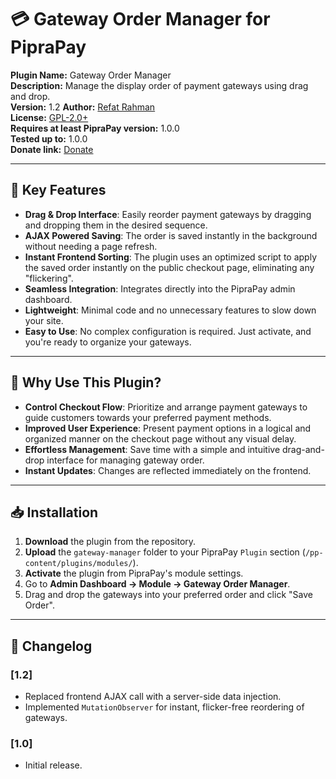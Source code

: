 # 💳 Gateway Order Manager for PipraPay

**Plugin Name:** Gateway Order Manager  
**Description:** Manage the display order of payment gateways using drag and drop.  
**Version:** 1.2 
**Author:** [Refat Rahman](https://github.com/refatbd)  
**License:** [GPL-2.0+](https://www.gnu.org/licenses/gpl-2.0.html)  
**Requires at least PipraPay version:** 1.0.0  
**Tested up to:** 1.0.0  
**Donate link:** [Donate](https://refat.ovh/donate)

---

## 📌 Key Features

-   **Drag & Drop Interface**: Easily reorder payment gateways by dragging and dropping them in the desired sequence.
-   **AJAX Powered Saving**: The order is saved instantly in the background without needing a page refresh.
-   **Instant Frontend Sorting**: The plugin uses an optimized script to apply the saved order instantly on the public checkout page, eliminating any "flickering".
-   **Seamless Integration**: Integrates directly into the PipraPay admin dashboard.
-   **Lightweight**: Minimal code and no unnecessary features to slow down your site.
-   **Easy to Use**: No complex configuration is required. Just activate, and you're ready to organize your gateways.

---

## 🎯 Why Use This Plugin?

-   **Control Checkout Flow**: Prioritize and arrange payment gateways to guide customers towards your preferred payment methods.
-   **Improved User Experience**: Present payment options in a logical and organized manner on the checkout page without any visual delay.
-   **Effortless Management**: Save time with a simple and intuitive drag-and-drop interface for managing gateway order.
-   **Instant Updates**: Changes are reflected immediately on the frontend.

---

## 📥 Installation

1.  **Download** the plugin from the repository.
2.  **Upload** the `gateway-manager` folder to your PipraPay `Plugin` section (`/pp-content/plugins/modules/`).
3.  **Activate** the plugin from PipraPay's module settings.
4.  Go to **Admin Dashboard → Module → Gateway Order Manager**.
5.  Drag and drop the gateways into your preferred order and click "Save Order".

---

## 📜 Changelog

### [1.2]
- Replaced frontend AJAX call with a server-side data injection.
- Implemented `MutationObserver` for instant, flicker-free reordering of gateways.

### [1.0]
- Initial release.